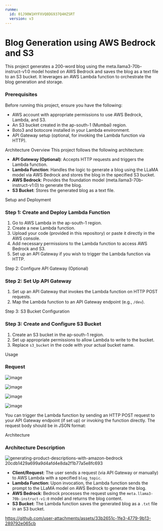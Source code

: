 ```yaml
---
runme:
  id: 01J90W1HYFXVQ8DG937Q4HZSRT
  version: v3
---
```


# Blog Generation using AWS Bedrock and S3

This project generates a 200-word blog using the meta.llama3-70b-instruct-v1:0 model hosted on AWS Bedrock and saves the blog as a text file to an S3 bucket. It leverages an AWS Lambda function to orchestrate the blog generation and storage.

### Prerequisites
Before running this project, ensure you have the following:

- AWS account with appropriate permissions to use AWS Bedrock, Lambda, and S3.
- An S3 bucket created in the ap-south-1 (Mumbai) region.
- Boto3 and botocore installed in your Lambda environment.
- API Gateway setup (optional, for invoking the Lambda function via HTTP).

Architecture Overview
This project follows the following architecture:

- **API Gateway (Optional)**: Accepts HTTP requests and triggers the Lambda function.
- **Lambda Function**: Handles the logic to generate a blog using the LLaMA model via AWS Bedrock and stores the blog in the specified S3 bucket.
- **AWS Bedrock**: Provides the foundation model (meta.llama3-70b-instruct-v1:0) to generate the blog.
- **S3 Bucket**: Stores the generated blog as a text file.

Setup and Deployment
### Step 1: Create and Deploy Lambda Function

1. Go to AWS Lambda in the ap-south-1 region.
2. Create a new Lambda function.
3. Upload your code (provided in this repository) or paste it directly in the AWS console.
4. Add necessary permissions to the Lambda function to access AWS Bedrock and S3.
5. Set up an API Gateway if you wish to trigger the Lambda function via HTTP.

Step 2: Configure API Gateway (Optional)
### Step 2: Set Up API Gateway

1. Set up an API Gateway that invokes the Lambda function on HTTP POST requests.
2. Map the Lambda function to an API Gateway endpoint (e.g., `/dev`).

Step 3: S3 Bucket Configuration
### Step 3: Create and Configure S3 Bucket

1. Create an S3 bucket in the ap-south-1 region.
2. Set up appropriate permissions to allow Lambda to write to the bucket.
3. Replace `s3_bucket` in the code with your actual bucket name.

Usage
### Request

![image](https://github.com/user-attachments/assets/3ef222e1-d8b0-4d1b-83b1-cac5ed80f47d)

![image](https://github.com/user-attachments/assets/761ca929-0b10-45ed-a80d-f2c52ef187f7)

![image](https://github.com/user-attachments/assets/b7e3e939-88fc-48a7-90f0-2c4c867c28bd)

![image](https://github.com/user-attachments/assets/34bab4d7-2187-4202-8c34-36ff2c489e54)








You can trigger the Lambda function by sending an HTTP POST request to your API Gateway endpoint (if set up) or invoking the function directly. The request body should be in JSON format:

Architecture
### Architecture Description

![generating-product-descriptions-with-amazon-bedrock 20cdb1429a699a9d4afd4e8da2f1b77a5e8fc693](https://github.com/user-attachments/assets/95b98353-6ff2-4e1d-95fa-cf95cf776ebc)



- **Client/Request**: The user sends a request (via API Gateway or manually) to AWS Lambda with a specified `blog_topic`.
- **Lambda Function**: Upon invocation, the Lambda function sends the prompt to the LLaMA model on AWS Bedrock to generate the blog.
- **AWS Bedrock**: Bedrock processes the request using the `meta.llama3-70b-instruct-v1:0` model and returns the blog content.
- **S3 Bucket**: The Lambda function saves the generated blog as a `.txt` file in an S3 bucket.



https://github.com/user-attachments/assets/33b2651c-1fe3-4779-9b13-289792e065cb



